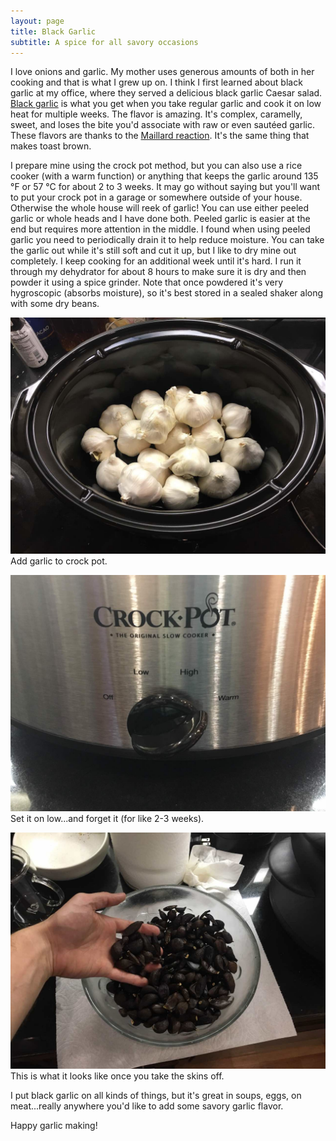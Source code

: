 ```yaml
---
layout: page
title: Black Garlic
subtitle: A spice for all savory occasions
---
```


I love onions and garlic. My mother uses generous amounts of both in her cooking and that is what I grew up on. I think I first learned about black garlic at my office, where they served a delicious black garlic Caesar salad. [Black garlic](https://en.wikipedia.org/wiki/Black_garlic) is what you get when you take regular garlic and cook it on low heat for multiple weeks. The flavor is amazing. It's complex, caramelly, sweet, and loses the bite you'd associate with raw or even sautéed garlic. These flavors are thanks to the [Maillard reaction](https://en.wikipedia.org/wiki/Maillard_reaction). It's the same thing that makes toast brown.

I prepare mine using the crock pot method, but you can also use a rice cooker (with a warm function) or anything that keeps the garlic around 135 °F or 57 °C for about 2 to 3 weeks. It may go without saying but you'll want to put your crock pot in a garage or somewhere outside of your house. Otherwise the whole house will reek of garlic! You can use either peeled garlic or whole heads and I have done both. Peeled garlic is easier at the end but requires more attention in the middle. I found when using peeled garlic you need to periodically drain it to help reduce moisture. You can take the garlic out while it's still soft and cut it up, but I like to dry mine out completely. I keep cooking for an additional week until it's hard. I run it through my dehydrator for about 8 hours to make sure it is dry and then powder it using a spice grinder. Note that once powdered it's very hygroscopic (absorbs moisture), so it's best stored in a sealed shaker along with some dry beans.

<img src="/assets/img/black_garlic_1.jpg" width="720" /><br>
Add garlic to crock pot.

<img src="/assets/img/black_garlic_2.jpg" width="720" /><br>
Set it on low...and forget it (for like 2-3 weeks).

<img src="/assets/img/black_garlic_3.jpg" width="720" /><br>
This is what it looks like once you take the skins off.

I put black garlic on all kinds of things, but it's great in soups, eggs, on meat...really anywhere you'd like to add some savory garlic flavor.

Happy garlic making!
